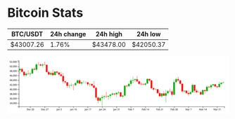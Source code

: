 # Bitcoin Stats

BTC/USDT|24h change|24h high|24h low|
|---|---|---|---|
|$43007.26|1.76%|$43478.00|$42050.37|

<img src="./chart.svg">
